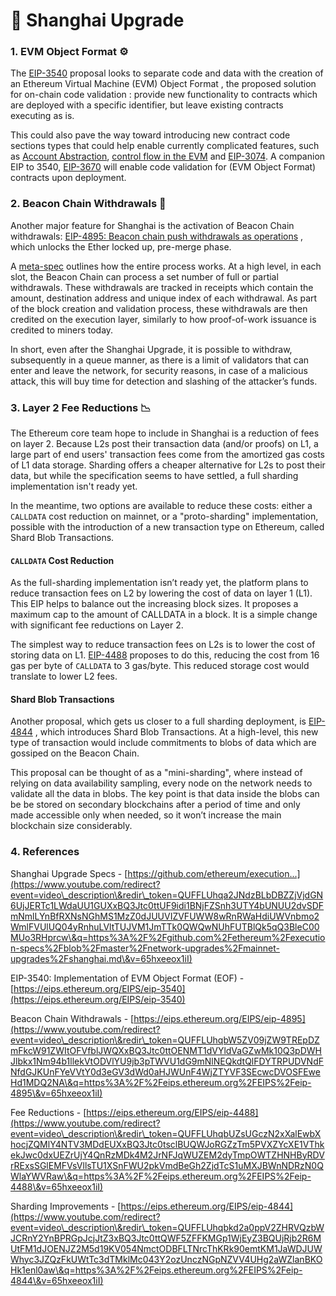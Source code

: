 # 📀 Shanghai Upgrade

### 1.    EVM Object Format ⚙️

The [EIP-3540](https://eips.ethereum.org/EIPS/eip-3540) proposal looks to separate code and data with the creation of an Ethereum Virtual Machine (EVM) Object Format , the proposed solution for on-chain code validation : provide new functionality to contracts which are deployed with a specific identifier, but leave existing contracts executing as is. &#x20;

This could also pave the way toward introducing new contract code sections types that could help enable currently complicated features, such as [Account Abstraction](https://eips.ethereum.org/EIPS/eip-4337), [control flow in the EVM](https://eips.ethereum.org/EIPS/eip-4200) and [EIP-3074](https://eips.ethereum.org/EIPS/eip-3074). A companion EIP to 3540, [EIP-3670](https://eips.ethereum.org/EIPS/eip-3670) will enable code validation for (EVM Object Format) contracts upon deployment.

### &#x20;2.    Beacon Chain Withdrawals 🏧

Another major feature for Shanghai is the activation of Beacon Chain withdrawals:  [EIP-4895: Beacon chain push withdrawals as operations](https://eips.ethereum.org/EIPS/eip-4895) , which unlocks the Ether locked up, pre-merge phase.

A [meta-spec](https://notes.ethereum.org/@ralexstokes/Skp1mPSb9) outlines how the entire process works. At a high level, in each slot, the Beacon Chain can process a set number of full or partial withdrawals. These withdrawals are tracked in receipts which contain the amount, destination address and unique index of each withdrawal. As part of the block creation and validation process, these withdrawals are then credited on the execution layer, similarly to how proof-of-work issuance is credited to miners today.

In short, even after the Shanghai Upgrade, it is possible to withdraw, subsequently in a queue manner, as there is a limit of validators that can enter and leave the network, for security reasons, in case of a malicious attack, this will buy time for detection and slashing of the attacker’s funds.

### 3.    Layer 2 Fee Reductions 📉

The Ethereum core team hope to include in Shanghai is a reduction of fees on layer 2. Because L2s post their transaction data (and/or proofs) on L1, a large part of end users' transaction fees come from the amortized gas costs of L1 data storage. Sharding offers a cheaper alternative for L2s to post their data, but while the specification seems to have settled, a full sharding implementation isn't ready yet.

In the meantime, two options are available to reduce these costs: either a `CALLDATA` cost reduction on mainnet, or a "proto-sharding" implementation, possible with the introduction of a new transaction type on Ethereum, called Shard Blob Transactions.

#### **`CALLDATA` Cost Reduction**

As the full-sharding implementation isn’t ready yet, the platform plans to reduce transaction fees on L2 by lowering the cost of data on layer 1 (L1). This EIP helps to balance out the increasing block sizes. It proposes a maximum cap to the amount of CALLDATA in a block. It is a simple change with significant fee reductions on Layer 2.

The simplest way to reduce transaction fees on L2s is to lower the cost of storing data on L1. [EIP-4488](https://eips.ethereum.org/EIPS/eip-4488) proposes to do this, reducing the cost from 16 gas per byte of `CALLDATA` to 3 gas/byte. This reduced storage cost would translate to lower L2 fees.

#### **Shard Blob Transactions**

Another proposal, which gets us closer to a full sharding deployment, is [EIP-4844](https://eips.ethereum.org/EIPS/eip-4844) , which introduces Shard Blob Transactions. At a high-level, this new type of transaction would include commitments to blobs of data which are gossiped on the Beacon Chain.

This proposal can be thought of as a "mini-sharding", where instead of relying on data availability sampling, every node on the network needs to validate all the data in blobs. The key point is that data inside the blobs can be be stored on secondary blockchains after a period of time and only made accessible only when needed, so it won’t increase the main blockchain size considerably.

### 4. References

Shanghai Upgrade Specs - [https://github.com/ethereum/execution...](https://www.youtube.com/redirect?event=video\_description\&redir\_token=QUFFLUhqa2JNdzBLbDBZZjVjdGN6UjJERTc1LWdaUU1GUXxBQ3Jtc0ttUF9idi1BNjFZSnh3UTY4bUNUU2dvSDFmNmlLYnBfRXNsNGhMS1MzZ0dJUUVIZVFUWW8wRnRWaHdiUWVnbmo2WmlFVUlUQ04yRnhuLVltTUJVM1JmTTk0QWQwNUhFUTBlQk5qQ3BleC00MUo3RHprcw\&q=https%3A%2F%2Fgithub.com%2Fethereum%2Fexecution-specs%2Fblob%2Fmaster%2Fnetwork-upgrades%2Fmainnet-upgrades%2Fshanghai.md\&v=65hxeeox1iI)

EIP-3540: Implementation of EVM Object Format (EOF) - [https://eips.ethereum.org/EIPS/eip-3540](https://eips.ethereum.org/EIPS/eip-3540)

Beacon Chain Withdrawals - [https://eips.ethereum.org/EIPS/eip-4895](https://www.youtube.com/redirect?event=video\_description\&redir\_token=QUFFLUhqbW5ZV09jZW9TREpDZmFkcW91ZWItOFVfblJWQXxBQ3Jtc0ttOENMT1dVYldVaGZwMk10Q3pDWHJlbkx1Nm94b1llekVtODVlYU9jb3pTWVU1dG9mNlNEQkdtQlFDYTRPUDVNdFNfdGJKUnFYeVVtY0d3eGV3dWd0aHJWUnF4WjZTYVF3SEcwcDVOSFEweHd1MDQ2NA\&q=https%3A%2F%2Feips.ethereum.org%2FEIPS%2Feip-4895\&v=65hxeeox1iI)

Fee Reductions - [https://eips.ethereum.org/EIPS/eip-4488](https://www.youtube.com/redirect?event=video\_description\&redir\_token=QUFFLUhqbUZsUGczN2xXalEwbXhocjZQMlY4NTV3MDdEUXxBQ3Jtc0tsclBUQWJoRGZzTm5PVXZYcXE1VThkekJwc0dxUEZrUjY4QnRzMDk4M2JrNFJqWUZEM2dyTmpOWTZHNHByRDVrRExsSGlEMFVsVllsTU1XSnFWU2pkVmdBeGh2ZjdTcS1uMXJBWnNDRzN0QWlaYWVRaw\&q=https%3A%2F%2Feips.ethereum.org%2FEIPS%2Feip-4488\&v=65hxeeox1iI)

Sharding Improvements - [https://eips.ethereum.org/EIPS/eip-4844](https://www.youtube.com/redirect?event=video\_description\&redir\_token=QUFFLUhqbkd2a0ppV2ZHRVQzbWJCRnY2YnBPRGpJcjJtZ3xBQ3Jtc0ttQWF5ZFFKMGp1WjEyZ3BQUjRjb2R6MUtFM1dJOENJZ2M5d19KV054NmctODBFLTNrcThKRk90emtKM1JaWDJUWWhyc3JZQzFkUWtTc3dTMklMc043Y2ozUnczNGpNZVV4UHg2aWZlanBKOHk1enl0aw\&q=https%3A%2F%2Feips.ethereum.org%2FEIPS%2Feip-4844\&v=65hxeeox1iI)

